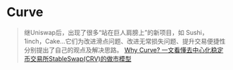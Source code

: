 # Curve
> 继Uniswap后，出现了很多“站在巨人肩膀上”的新项目，如 Sushi，1inch，Cake...它们为改进滑点问题、改进无常损失问题、提升交易便捷性分别提出了自己的观点及解决思路。
> [Why Curve? 一文看懂去中心化稳定币交易所StableSwap(CRV)的做市模型](https://zhuanlan.zhihu.com/p/402789868)
